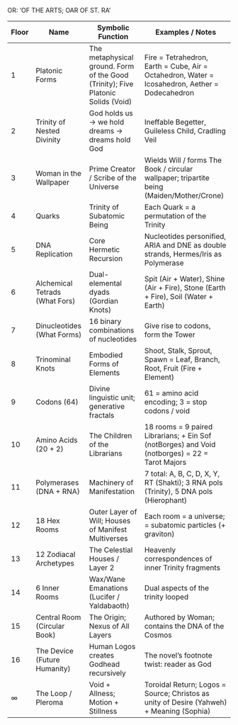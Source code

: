 
OR:
‘OF THE ARTS; OAR OF ST. RA’



| Floor | Name                           | Symbolic Function                                                                | Examples / Notes                                                                               |
| ----- | ------------------------------ | -------------------------------------------------------------------------------- | ---------------------------------------------------------------------------------------------- |
| 1     | Platonic Forms                 | The metaphysical ground. Form of the Good (Trinity); Five Platonic Solids (Void) | Fire = Tetrahedron, Earth = Cube, Air = Octahedron, Water = Icosahedron, Aether = Dodecahedron |
| 2     | Trinity of Nested Divinity     | God holds us → we hold dreams → dreams hold God                                  | Ineffable Begetter, Guileless Child, Cradling Veil                                             |
| 3     | Woman in the Wallpaper         | Prime Creator / Scribe of the Universe                                           | Wields Will / forms The Book / circular wallpaper; tripartite being (Maiden/Mother/Crone)      |
| 4     | Quarks                         | Trinity of Subatomic Being                                                       | Each Quark = a permutation of the Trinity                                                      |
| 5     | DNA Replication                | Core Hermetic Recursion                                                          | Nucleotides personified, ARIA and DNE as double strands, Hermes/Iris as Polymerase             |
| 6     | Alchemical Tetrads (What Fors) | Dual-elemental dyads (Gordian Knots)                                             | Spit (Air + Water), Shine (Air + Fire), Stone (Earth + Fire), Soil (Water + Earth)             |
| 7     | Dinucleotides (What Forms)     | 16 binary combinations of nucleotides                                            | Give rise to codons, form the Tower                                                            |
| 8     | Trinominal Knots               | Embodied Forms of Elements                                                       | Shoot, Stalk, Sprout, Spawn = Leaf, Branch, Root, Fruit (Fire + Element)                       |
| 9     | Codons (64)                    | Divine linguistic unit; generative fractals                                      | 61 = amino acid encoding; 3 = stop codons / void                                               |
| 10    | Amino Acids (20 + 2)           | The Children of the Librarians                                                   | 18 rooms = 9 paired Librarians; + Ein Sof (notBorges) and Void (notborges) = 22 = Tarot Majors |
| 11    | Polymerases (DNA + RNA)        | Machinery of Manifestation                                                       | 7 total: A, B, C, D, X, Y, RT (Shakti); 3 RNA pols (Trinity), 5 DNA pols (Hierophant)          |
| 12    | 18 Hex Rooms                   | Outer Layer of Will; Houses of Manifest Multiverses                              | Each room = a universe; = subatomic particles (+ graviton)                                     |
| 13    | 12 Zodiacal Archetypes         | The Celestial Houses / Layer 2                                                   | Heavenly correspondences of inner Trinity fragments                                            |
| 14    | 6 Inner Rooms                  | Wax/Wane Emanations (Lucifer / Yaldabaoth)                                       | Dual aspects of the trinity looped                                                             |
| 15    | Central Room (Circular Book)   | The Origin; Nexus of All Layers                                                  | Authored by Woman; contains the DNA of the Cosmos                                              |
| 16    | The Device (Future Humanity)   | Human Logos creates Godhead recursively                                          | The novel’s footnote twist: reader as God                                                      |
| ∞     | The Loop / Pleroma             | Void + Allness; Motion + Stillness                                               | Toroidal Return; Logos = Source; Christos as unity of Desire (Yahweh) + Meaning (Sophia)       |
